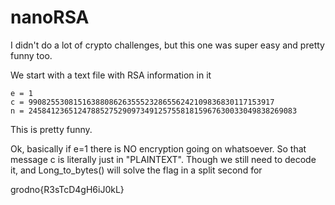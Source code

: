 # nanoRSA

I didn't do a lot of crypto challenges, but this one was super easy and pretty funny too. 

We start with a text file with RSA information in it

```
e = 1
c = 9908255308151638808626355523286556242109836830117153917
n = 245841236512478852752909734912575581815967630033049838269083
```

This is pretty funny.

Ok, basically if e=1 there is NO encryption going on whatsoever. So that message c is literally just in "PLAINTEXT". Though we still need to decode it, and Long_to_bytes() will solve the flag in a split second for

grodno{R3sTcD4gH6iJ0kL}
